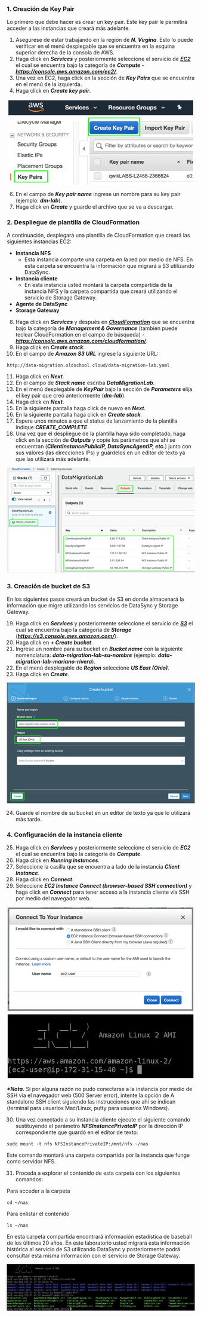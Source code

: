 ### 1. Creación de Key Pair

Lo primero que debe hacer es crear un key pair. Este key pair le permitirá acceder a las instancias que creará más adelante.

1. Asegúrese de estar trabajando en la región de **_N. Virgina_**. Esto lo puede verificar en el menú desplegable que se encuentra en la esquina superior derecha de la consola de AWS.
2. Haga click en **_Services_** y posteriormente seleccione el servicio de [**_EC2_**](https://console.aws.amazon.com/ec2/) el cual se encuentra bajo la categoría de **_Compute_** - **_https://console.aws.amazon.com/ec2/_**.
3. Una vez en EC2, haga click en la sección de **_Key Pairs_** que se encuentra en el menú de la izquierda.
5. Haga click en **_Create key pair_**.

![Create Key Pair](images/keypair.png)

6. En el campo de **_Key pair name_** ingrese un nombre para su key pair (ejemplo: **_dm-lab_**).
7. Haga click en **_Create_** y guarde el archivo que se va a descargar.


### 2. Despliegue de plantilla de CloudFormation

A continuación, desplegará una plantilla de CloudFormation que creará las siguientes instancias EC2:

- **Instancia NFS**
    - Esta instancia comparte una carpeta en la red por medio de NFS. En esta carpeta se encuentra la información que migrará a S3 utilizando DataSync.
- **Instancia cliente**
    - En esta instancia usted montará la carpeta compartida de la instancia NFS y la carpeta compartida que creará utilizando el servicio de Storage Gateway.
- **Agente de DataSync**
- **Storage Gateway**

8. Haga click en **_Services_** y después en [**_CloudFormation_**](https://console.aws.amazon.com/cloudformation/) que se encuentra bajo la categoría de **_Management & Governance_** (también puede teclear CloudFormation en el campo de búsqueda) - **_https://console.aws.amazon.com/cloudformation/_**.
9. Haga click en **_Create stack_**.
10.	En el campo de **_Amazon S3 URL_** ingrese la siguiente URL: 

```
http://data-migration.oldschool.cloud/data-migration-lab.yaml
```

11.	Haga click en **_Next_**.
12.	En el campo de **_Stack name_** escriba **_DataMigrationLab_**.
13.	En el menú desplegable de **_KeyPair_** bajo la sección de **_Parameters_** elija el key pair que creó anteriormente (**_dm-lab_**).
14.	Haga click en **_Next_**.
14.	En la siguiente pantalla haga click de nuevo en **_Next_**.
16.	En la siguiente pantalla haga click en **_Create stack_**.
17.	Espere unos minutos a que el status de lanzamiento de la plantilla indique **_CREATE_COMPLETE_**.
18.	Una vez que el despliegue de la plantilla haya sido completado, haga click en la sección de **_Outputs_** y copie los parámetros que ahí se encuentran (**_ClientInstancePublicIP, DataSyncAgentIP, etc._**) junto con sus valores (las direcciones IPs) y guárdelos en un editor de texto ya que las utilizará más adelante.

![Outputs](images/outputs.png)


### 3. Creación de bucket de S3

En los siguientes pasos creará un bucket de S3 en donde almacenará la información que migre utilizando los servicios de DataSync y Storage Gateway.

19. Haga click en **_Services_** y posteriormente seleccione el servicio de [**_S3_**](https://s3.console.aws.amazon.com/) el cual se encuentra bajo la categoría de **_Storage_** (**_https://s3.console.aws.amazon.com/_**).
20. Haga click en **_+ Create bucket_**.
21. Ingrese un nombre para su bucket en **_Bucket name_** con la siguiente nomenclatura: 
**_data-migration-lab-su-nombre_** (ejemplo: **_data-migration-lab-mariano-rivera_**).
22. En el menú desplegable de **_Region_** seleccione **_US East (Ohio)_**.
23. Haga click en **_Create_**.

![Create bucket](images/createbucket.png)

24. Guarde el nombre de su bucket en un editor de texto ya que lo utilizará más tarde.


### 4. Configuración de la instancia cliente

25. Haga click en **_Services_** y posteriormente seleccione el servicio de **_EC2_** el cual se encuentra bajo la categoría de **_Compute_**.
26. Haga click en **_Running instances_**.
27. Seleccione la casilla que se encuentra a lado de la instancia **_Client Instance_**.
28. Haga click en **_Connect_**.
29. Seleccione **_EC2 Instance Connect (browser-based SSH connection)_** y haga click en **_Connect_** para tener acceso a la instancia cliente vía SSH por medio del navegador web.

![Connect to Linux Server](images/connect.png)
![EC2 CLI](images/ec2cli.png)

**_*Nota._** Si por alguna razón no pudo conectarse a la instancia por medio de SSH via el navegador web (500 Server error), intente la opción de A standalone SSH client siguiendo las instrucciones que ahí se indican (terminal para usuarios Mac/Linux, putty para usuarios Windows).

30. Una vez conectado a su instancia cliente ejecute el siguiente comando sustituyendo el parámetro **_NFSInstancePrivateIP_** por la dirección IP correspondiente que guardó en el editor de texto:

```
sudo mount -t nfs NFSInstancePrivateIP:/mnt/nfs ~/nas
```

Este comando montará una carpeta compartida por la instancia que funge como servidor NFS.

31. Proceda a explorar el contenido de esta carpeta con los siguientes comandos:

Para acceder a la carpeta
```
cd ~/nas
```

Para enlistar el contenido
```
ls ~/nas
```

En esta carpeta compartida encontrará información estadística de baseball de los últimos 20 años. En este laboratorio usted migrará esta información histórica al servicio de S3 utilizando DataSync y posteriormente podrá consultar esta misma información con el servicio de Storage Gateway.

![EC2 CLI](images/explorenfs.png)